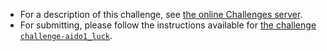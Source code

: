- For a description of this challenge, see [the online Challenges server][online].
- For submitting, please follow the instructions available for [the challenge `challenge-aido1_luck`][luck].

[luck]: https://github.com/duckietown/challenge-aido1_luck

[online]: https://challenges.duckietown.org/v3/humans/challenges/aido1_test_amod



